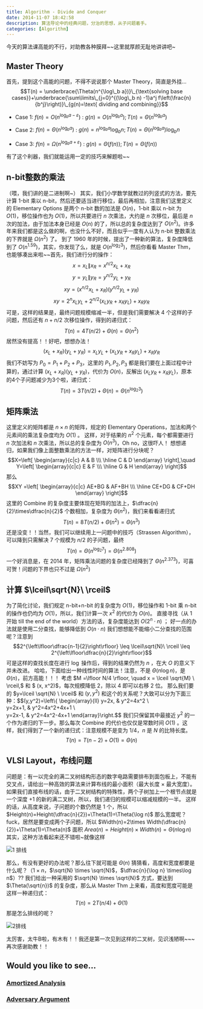 ```yaml
---
title: Algorithm - Divide and Conquer
date: 2014-11-07 18:42:58
description: 算法导论中的经典问题，分治的思想，从子问题着手。
categories: [Algorithm] 
---
```


今天的算法课高能的不行，对助教各种膜拜~~这里就厚颜无耻地讲讲吧~

## Master Theory

首先，提到这个高能的问题，不得不说说那个 Master Theory，简直是外挂...
$$T(n) = \underbrace{\Theta(n^{\log\_b a})}\_{\text{solving base cases}}+\underbrace{\sum\limits\_{j=0}^{(\log\_b n) -1}a^j f\left(\frac{n}{b^j}\right)}\_{g(n)=\text{ dividing and combining}}$$

* Case 1: $f(n) = O(n^{\log_b a-\varepsilon})$ :
$g(n) = O(n^{\log_b a}); T(n) = \Theta(n^{\log_b a})$ 

* Case 2:  $f(n) = \Theta(n^{\log_b a})$ :
$g(n) = n^{\log_b a} \log_b n; T(n) = \Theta(n^{\log_b a}) \log_b n$

* Case 3:  $f(n) = \Omega(n^{\log_b a+\varepsilon})$ :
$g(n) = \Theta(f(n)); T(n) = \Theta(f(n))$

有了这个利器，我们就能运用一定的技巧来解题啦~~ 

## n-bit整数的乘法

（喂，我们讲的是二进制啊~）
其实，我们小学数学就教过的列竖式的方法，要先计算 1-bit 乘以 n-bit，然后还要适当进行移位，最后再相加，注意我们这里定义的 Elementary Options 是两个 n-bit 数的加法是 $O(n)$，1-bit 乘以 n-bit 为 $O(1)$，移位操作也为 $O(1)$，所以共要进行 $n$ 次乘法，大约是 $n$ 次移位，最后是 $n$ 次的加法，由于加法本身已经是 $O(n)$ 的了，所以总的复杂度达到了 $O(n^2)$。许多年来我们都是这么做的啊，也没什么不好，而且似乎一度有人认为 n-bit 整数乘法的下界就是 $\Omega(n^2)$ 了。
到了 1960 年的时候，提出了一种新的算法，复杂度降低到了 $O(n^{1.59})$，其实，你发现了么，就是 $O(n^{\log_2 3})$，然后你看看 Master Thm，也能够凑出来啦~~首先，我们进行分的操作：
$$x=x_L\|x_R=x^{n/2}x_L+x_R$$ $$y=y_L\|y_R=y^{n/2}y_L+y_R$$ $$xy=(x^{n/2}x_L+x_R)(y^{n/2}y_L+y_R)$$ $$xy=2^nx_Ly_L+2^{n/2}(x_Ly_R+x_Ry_L)+x_Ry_R$$可是，这样的结果是，最终问题规模缩减一半，但是我们需要解决 4 个这样的子问题，然后还有 $n+n/2$ 次移位操作，得到的递归式：
$$T(n)=4T(n/2)+\Theta(n)=\Theta(n^2)$$ 居然没有提高！！好吧，想想办法！
$$(x_L+x_R)(y_L+y_R) = x_Ly_L+(x_Ly_R + x_Ry_L) + x_Ry_R$$我们不妨写为 $P_0=P_1+P_2+P_3$，这里的 $P_1,P_2,P_3$ 都是我们要在上面过程中计算的，通过计算 $(x_L+x_R)(y_L+y_R)$，代价为 $O(n)$，反解出 $(x_Ly_R + x_Ry_L)$，原本的4个子问题减少为3个啦，递归式：
$$T(n)=3T(n/2)+\Theta(n)=\Theta(n^{\log_2 3})$$ 

## 矩阵乘法 

这里定义的矩阵都是 $n\times n$ 的矩阵，规定的 Elementary Operations，加法和两个元素间的乘法复杂度均为 $O(1)$ 。
这样，对于结果的 $n^2$ 个元素，每个都需要进行 $n$ 次加法和 $n$ 次乘法，所以总的复杂度为 $O(n^3)$，Oh no，这很吓人！
想想递归，如果我们像上面整数乘法的方法一样，对矩阵进行分块呢？$$X=\left[
\begin{array}{c|c}
A & B \\\ \hline
C & D 
\end{array}
\right],\quad Y=\left[
\begin{array}{c|c}
E & F \\\ \hline
G & H
\end{array}
\right]$$那么$$XY =\left[
\begin{array}{c|c}
AE+BG & AF+BH \\\ \hline
CE+DG & CF+DH
\end{array}
\right]$$
这里的 Combine 的复杂度主要体现在矩阵的加法上，$\dfrac{n}{2}\times\dfrac{n}{2}$ 个数相加，复杂度为 $\Theta(n^2)$，我们来看看递归式
$$T(n)=8T(n/2)+\Theta(n^2)=\Theta(n^3)$$
还是没变！！当然，我们可以继续用上一问题中的技巧（Strassen Algorithm），可以降到只需解决 7 个规模为 $n/2$ 的子问题，最终$$T(n)=\Theta(n^{\log_2 7})=\Theta(n^{2.808})$$
一个好消息是，在 2014 年，矩阵乘法问题的复杂度已经降到了 $\Theta(n^{2.373})$，可喜可贺！问题的下界也只不过是 $\Omega(n^2)$

## 计算 $\lceil\sqrt{N}\ \rceil$
为了简化讨论，我们规定 n-bit+n-bit 的复杂度为 $O(1)$，移位操作和 1-bit 乘 n-bit 的操作也仍均为 $O(1)$，所以，我们计算一次 $x^2$ 的代价为 $O(n)$。
直接寻找（从 1 开始 till the end of the world）方法的话，复杂度能达到 $O(2^n\cdot n)$ ；
好一点的办法就是使用二分查找，能够降低到 $O(n\cdot n)$
我们想想能不能缩小二分查找的范围呢？注意到$$2^{\left\lfloor\dfrac{n-1}{2}\right\rfloor} \leq \lceil\sqrt{N}\ \rceil \leq 2^{\left\lfloor\dfrac{n}{2}\right\rfloor}$$可是这样的查找长度在进行 $\log$ 操作后，得到的结果仍然为 $n$ ，在大 $O$ 的意义下并未改进。
哈哈，下面给出一种线性时间的算法！注意，不是 $\Theta(n\log n)$，是 $\Theta(n)$，前方高能！！！
考虑 $M =\lfloor N/4 \rfloor, \quad x = \lceil \sqrt{M} \ \rceil,$ 和 $ (x, x^2)$，每次规模降低 2，除以 4 即可以右移 2 位。
那么我们要的 $y=\lceil \sqrt{N} \ \rceil$ 和 $(y,y^2)$ 和这个的关系呢？大致可以分为下面三种：$$(y,y^2)=\left\\{
\begin{array}{ll}
y=2x, & y^2=4x^2 \\\
y=2x+1, & y^2=4x^2+4x+1 \\\
y=2x-1, & y^2=4x^2-4x+1
\end{array}\right.$$ 我们只保留其中最接近 $y^2$ 的一个作为递归的下一步。那么每次 Combine 的代价也仅仅是常数时间 $O(1)$ 。这样，我们得到了一个新的递归式：注意规模不是变为 $1/4$，$n$ 是 $N$ 的比特长度。
$$T(n)=T(n-2)+O(1)=\Theta(n)$$

## VLSI Layout，布线问题
问题是：有一以完全的满二叉树结构形态的数字电路需要排布到面包板上，不能有交叉点，请给出一种高效的算法来计算布线的最小面积（最大长度 $\times$ 最大宽度）。
如果我们直接布线的话，由于二叉树结构的特殊性，两个子树加上一个根节点就是一个深度 +1 的新的满二叉树，所以，我们递归的规模可以缩减规模的一半。
这样的话，从高度来说，子问题的个数仍然是 1 个，所以 $Height(n)=Height(\dfrac{n}{2})+\Theta(1)=\Theta(\log n)$
那么宽度呢？fuck，居然是要变成两个子问题，所以 $Width(n)=2\times Width(\dfrac{n}{2})+\Theta(1)=\Theta(n)$
 面积 $Area(n)=Height(n) \times Width(n) = \Theta(n \log n)$
 其实，这种方法看起来还不错啦~就像这样

![1 排线](http://images.cnitblog.com/blog/632767/201411/080134160342840.png)

那么，有没有更好的办法呢？那么往下就可能是 $\Theta(n)$
猜猜看，高度和宽度都要是什么呢？（$1\times n$，$\sqrt{N} \times \sqrt{N}$，$\dfrac{n}{\log n} \times\log n$）??
我们给出一种采用的 $\sqrt{N} \times \sqrt{N}$ 方式，要达到 $\Theta(\sqrt{n})$ 的复杂度，那么从 Master Thm 上来看，高度和宽度可能是这样一种递归式：$$T(n)=2T(n/4)+\Theta(1)$$那是怎么排线的呢？

![2排线](http://images.cnitblog.com/blog/632767/201411/080136295969069.png)

太厉害，太牛B啦，有木有！！我还是第一次见到这样的二叉树，见识浅陋啊~~~
再次感谢助教！！

## Would you like to see...

### [Amortized Analysis](https://qiufengyu.github.io/2014/11/08/amortized-analysis/)

### [Adversary Argument](https://qiufengyu.github.io/2014/11/09/adversary-argument/)
